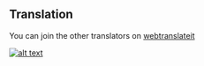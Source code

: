 ## Translation

You can join the other translators on [webtranslateit](https://webtranslateit.com/en/projects/9114-Procon-2-Peeler/)

[![alt text](https://webtranslateit.com/api/projects/OAOmatTHN-11nBoCb4qFNw/charts.png "WebTranslateIt statistics")](https://webtranslateit.com/en/projects/9114-Procon-2-Peeler/)

